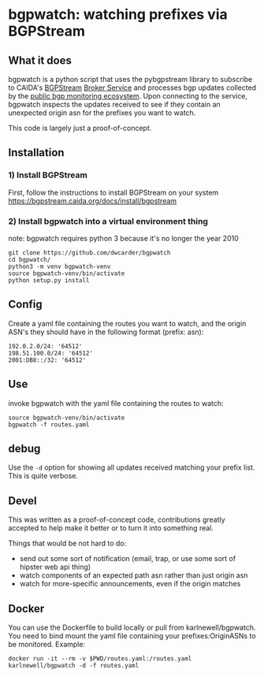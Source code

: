 # bgpwatch: watching prefixes via BGPStream

## What it does
bgpwatch is a python script that uses the pybgpstream library to subscribe to CAIDA's [BGPStream](https://bgpstream.caida.org/) [Broker Service](https://bgpstream.caida.org/docs/api/broker) and processes bgp updates collected by the [public bgp monitoring ecosystem](https://bgpstream.caida.org/data).
Upon connecting to the service, bgpwatch inspects the updates received to see if they contain an unexpected origin asn for the prefixes you want to watch.

This code is largely just a proof-of-concept.

## Installation

### 1) Install BGPStream
First, follow the instructions to install BGPStream on your system
https://bgpstream.caida.org/docs/install/bgpstream

### 2) Install bgpwatch into a virtual environment thing
note: bgpwatch requires python 3 because it's no longer the year 2010

    git clone https://github.com/dwcarder/bgpwatch
    cd bgpwatch/
    python3 -m venv bgpwatch-venv
    source bgpwatch-venv/bin/activate
    python setup.py install

## Config
Create a yaml file containing the routes you want to watch, and the origin ASN's they should have in the following format (prefix: asn):

    192.0.2.0/24: '64512'
    198.51.100.0/24: '64512'
    2001:DB8::/32: '64512'

## Use

invoke bgpwatch with the yaml file containing the routes to watch:

    source bgpwatch-venv/bin/activate
    bgpwatch -f routes.yaml

## debug

Use the `-d` option for showing all updates received matching your prefix list.
This is quite verbose.

## Devel

This was written as a proof-of-concept code, contributions greatly accepted to help make it better or to turn it into something real.

Things that would be not hard to do:
 - send out some sort of notification (email, trap, or use some sort of hipster web api thing)
 - watch components of an expected path asn rather than just origin asn
 - watch for more-specific announcements, even if the origin matches

## Docker

You can use the Dockerfile to build locally or pull from karlnewell/bgpwatch.
You need to bind mount the yaml file containing your prefixes:OriginASNs to be monitored.
Example:

    docker run -it --rm -v $PWD/routes.yaml:/routes.yaml karlnewell/bgpwatch -d -f routes.yaml

